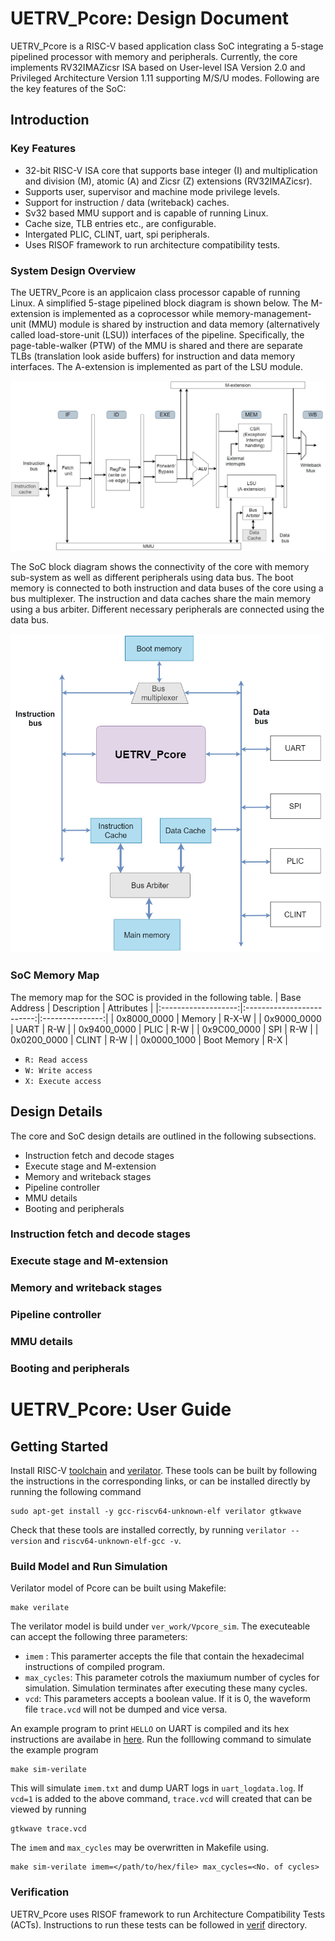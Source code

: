 # UETRV_Pcore: Design Document  
UETRV_Pcore is a RISC-V based application class SoC integrating a 5-stage pipelined processor with memory and peripherals. Currently, the core implements RV32IMAZicsr ISA based on User-level ISA Version 2.0 and Privileged Architecture Version 1.11 supporting M/S/U modes. Following are the key features of the SoC:

## Introduction

### Key Features
- 32-bit RISC-V ISA core that supports base integer (I) and multiplication and division (M), atomic (A) and Zicsr (Z) extensions (RV32IMAZicsr).
- Supports user, supervisor and machine mode privilege levels.
- Support for instruction / data (writeback) caches.
- Sv32 based MMU support and is capable of running Linux.
- Cache size, TLB entries etc., are configurable.
- Intergated PLIC, CLINT, uart, spi peripherals. 
- Uses RISOF framework to run architecture compatibility tests.

### System Design Overview
The UETRV_Pcore is an applicaion class processor capable of running Linux. A simplified 5-stage pipelined block diagram is shown below. The M-extension is implemented as a coprocessor while memory-management-unit (MMU) module is shared by instruction and data memory (alternatively called load-store-unit (LSU)) interfaces of the pipeline. Specifically, the page-table-walker (PTW) of the MMU is shared and there are separate TLBs (translation look aside buffers) for instruction and data memory interfaces. The A-extension is implemented as part of the LSU module.

<img src="docs/pipeline.png" alt="pipeline" width="800"/>

The SoC block diagram shows the connectivity of the core with memory sub-system as well as different peripherals using data bus. The boot memory is connected to both instruction and data buses of the core using a bus multiplexer. The instruction and data caches share the main memory using a bus arbiter. Different necessary peripherals are connected using the data bus. 

<img src="docs/soc.png" alt="soc" width="500"/>

### SoC Memory Map
The memory map for the SOC is provided in the following table.
| Base Address        |    Description            |   Attributes    |
|:-------------------:|:-------------------------:|:---------------:|
| 0x8000_0000         |      Memory               |      R-X-W      |
| 0x9000_0000         |      UART                 |      R-W        |
| 0x9400_0000         |      PLIC                 |      R-W        |
| 0x9C00_0000         |      SPI                  |      R-W        |
| 0x0200_0000         |      CLINT                |      R-W        |
| 0x0000_1000         |      Boot Memory          |      R-X        |

- `R: Read access`
- `W: Write access`
- `X: Execute access`

## Design Details
The core and SoC design details are outlined in the following subsections.
- Instruction fetch and decode stages
- Execute stage and M-extension
- Memory and writeback stages
- Pipeline controller
- MMU details
- Booting and peripherals

### Instruction fetch and decode stages

### Execute stage and M-extension

### Memory and writeback stages

### Pipeline controller

### MMU details

### Booting and peripherals

# UETRV_Pcore: User Guide
## Getting Started

Install RISC-V [toolchain](https://github.com/riscv-collab/riscv-gnu-toolchain) and [verilator](https://verilator.org/guide/latest/install.html). These tools can be built by following the instructions in the corresponding links, or can be installed directly by running the following command

    sudo apt-get install -y gcc-riscv64-unknown-elf verilator gtkwave

Check that these tools are installed correctly, by running `verilator --version` and `riscv64-unknown-elf-gcc -v`.

### Build Model and Run Simulation

Verilator model of Pcore can be built using Makefile:

    make verilate

The verilator model is build under `ver_work/Vpcore_sim`. The executeable can accept the following three parameters:

- `imem` : This paramerter accepts the file that contain the hexadecimal instructions of compiled program.
- `max_cycles`: This parameter cotrols the maxiumum number of cycles for simulation. Simulation terminates after executing these many cycles.
- `vcd`: This parameters accepts a boolean value. If it is 0, the waveform file `trace.vcd` will not be dumped and vice versa.

An example program to print `HELLO` on UART is compiled and its hex instructions are availabe in [here](/software/example-uart/build/imem.txt). Run the folllowing command to simulate the example program

    make sim-verilate 

This will simulate `imem.txt` and dump UART logs in `uart_logdata.log`. If `vcd=1` is added to the above command, `trace.vcd` will created that can be viewed by running

    gtkwave trace.vcd

The `imem` and `max_cycles` may be overwritten in Makefile using.

    make sim-verilate imem=</path/to/hex/file> max_cycles=<No. of cycles> 

### Verification

UETRV_Pcore uses RISOF framework to run Architecture Compatibility Tests (ACTs). Instructions to run these tests can be followed in [verif](/verif/) directory.
